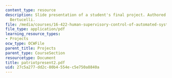 ```yaml
---
content_type: resource
description: Slide presentation of a student's final project. Authored by Luca F.
  Bertucelli.
file: /media/courses/16-422-human-supervisory-control-of-automated-systems-spring-2004/27c5a277dd2c80b4554ec5e750a8840a_patriotpresent2.pdf
file_type: application/pdf
learning_resource_types:
- Projects
ocw_type: OCWFile
parent_title: Projects
parent_type: CourseSection
resourcetype: Document
title: patriotpresent2.pdf
uid: 27c5a277-dd2c-80b4-554e-c5e750a8840a
---
```

